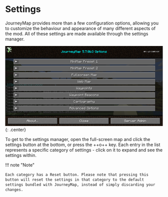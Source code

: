 # **Settings**

JourneyMap provides more than a few configuration options, allowing you to customize the behaviour and appearance of many different aspects of the mod. All of these settings are made available through the settings manager.

![Overview](../../img/settings/overview.png){: .center}

To get to the settings manager, open the full-screen map and click the settings button at the bottom, or press the ++o++ key. Each entry in the list represents a specific category of settings - click on it to expand and see the settings within.

!!! note "Note"

    Each category has a Reset button. Please note that pressing this button will reset the settings in that category to the default settings bundled with JourneyMap, instead of simply discarding your changes.

